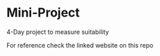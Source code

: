 # Mini-Project
4-Day project to measure suitability

For reference check the linked website on this repo
